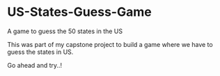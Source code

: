 # US-States-Guess-Game
A game to guess the 50 states in the US


This was part of my capstone project to build a game where we have to guess the states in US.

Go ahead and try..!
